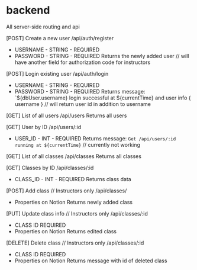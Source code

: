 # backend
All server-side routing and api

[POST] Create a new user
/api/auth/register
* USERNAME - STRING - REQUIRED
* PASSWORD - STRING - REQUIRED
Returns the newly added user
// will have another field for authorization code for instructors

[POST] Login existing user
/api/auth/login
* USERNAME - STRING - REQUIRED
* PASSWORD - STRING - REQUIRED
Returns message: `${dbUser.username} login successful at ${currentTime} and user info { username }
// will return user id in addition to username

[GET] List of all users
/api/users
Returns all users

[GET] User by ID
/api/users/:id
* USER_ID - INT - REQUIRED
Returns message: `Get /api/users/:id running at ${currentTime}`
// currently not working

[GET] List of all classes
/api/classes
Returns all classes

[GET] Classes by ID
/api/classes/:id
* CLASS_ID - INT - REQUIRED
Returns class data

[POST] Add class
// Instructors only
/api/classes/
* Properties on Notion
Returns newly added class

[PUT] Update class info
// Instructors only
/api/classes/:id
* CLASS ID REQUIRED
* Properties on Notion
Returns edited class

[DELETE] Delete class
// Instructors only
/api/classes/:id
* CLASS ID REQUIRED
* Properties on Notion
Returns message with id of deleted class